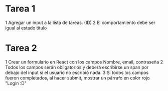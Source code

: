 # Tarea 1

1 Agregar un input a la lista de tareas. (ID)
2 El comportamiento debe ser igual al estado título

# Tarea 2

1 Crear un formulario en React con los campos
Nombre, email, contraseña
2 Todos los campos serán obligatorios y deberá escribirse un span por debajo del input si el usuario no escribió nada.
3 Si todos los campos fueron completados, al hacer submit, mostrar un párrafo en color rojo "Login :D"
